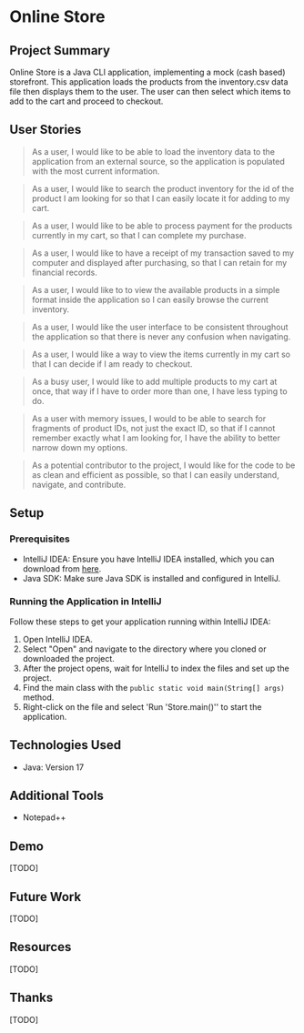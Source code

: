 # Online Store

## Project Summary

Online Store is a Java CLI application, implementing a mock (cash based) storefront. This application loads the products from the inventory.csv data file then displays them to the user. The user can then select which items to add to the cart and proceed to checkout.

## User Stories

> As a user, I would like to be able to load the inventory data to the application from an external source, so the application is populated with the most current information.

> As a user, I would like to search the product inventory for the id of the product I am looking for so that I can easily locate it for adding to my cart.

> As a user, I would like to be able to process payment for the products currently in my cart, so that I can complete my purchase.

> As a user, I would like to have a receipt of my transaction saved to my computer and displayed after purchasing, so that I can retain for my financial records.

> As a user, I would like to to view the available products in a simple format inside the application so I can easily browse the current inventory.

> As a user, I would like the user interface to be consistent throughout the application so that there is never any confusion when navigating.

> As a user, I would like a way to view the items currently in my cart so that I can decide if I am ready to checkout.

> As a busy user, I would like to add multiple products to my cart at once, that way if I have to order more than one, I have less typing to do.

> As a user with memory issues, I would to be able to search for fragments of product IDs, not just the exact ID, so that if I cannot remember exactly what I am looking for, I have the ability to better narrow down my options.

> As a potential contributor to the project, I would like for the code to be as clean and efficient as possible, so that I can easily understand, navigate, and contribute.

## Setup

### Prerequisites

- IntelliJ IDEA: Ensure you have IntelliJ IDEA installed, which you can download from [here](https://www.jetbrains.com/idea/download/).
- Java SDK: Make sure Java SDK is installed and configured in IntelliJ.

### Running the Application in IntelliJ

Follow these steps to get your application running within IntelliJ IDEA:

1. Open IntelliJ IDEA.
2. Select "Open" and navigate to the directory where you cloned or downloaded the project.
3. After the project opens, wait for IntelliJ to index the files and set up the project.
4. Find the main class with the `public static void main(String[] args)` method.
5. Right-click on the file and select 'Run 'Store.main()'' to start the application.

## Technologies Used

- Java: Version 17

## Additional Tools

- Notepad++

## Demo

[TODO]

## Future Work

[TODO]

## Resources

[TODO]

## Thanks

[TODO]